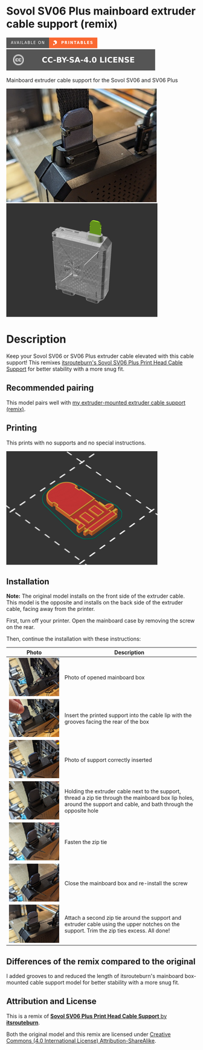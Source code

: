 # Sovol SV06 Plus mainboard extruder cable support (remix)

[![Available on Printables][printables-badge]][printables-model]
[![CC-BY-SA-4.0 license][license-badge]][license]

Mainboard extruder cable support for the Sovol SV06 and SV06 Plus

![Model photo](images/readme/photo-installed.jpg)
![Model render](images/readme/render-mainboard-support-model-preview.png)

# Description

Keep your Sovol SV06 or SV06 Plus extruder cable elevated with this cable
support! This remixes
[itsrouteburn's Sovol SV06 Plus Print Head Cable Support][original-model-url]
for better stability with a more snug fit.

## Recommended pairing

This model pairs well with
[my extruder-mounted extruder cable support (remix)][sv06-extruder-cable-support].

## Printing

This prints with no supports and no special instructions.

![Slicer screenshot](images/readme/slicer-screenshot.png)

## Installation

**Note:** The original model installs on the front side of the extruder cable.
This model is the opposite and installs on the back side of the extruder cable,
facing away from the printer.

First, turn off your printer. Open the mainboard case by removing the screw on
the rear.

Then, continue the installation with these instructions:

| Photo | Description |
| --- | --- |
| ![Photo of opened mainboard box](images/readme/photo-install-1.jpg) | Photo of opened mainboard box |
| ![Photo of support being inserted into the box lip](images/readme/photo-install-2.jpg) | Insert the printed support into the cable lip with the grooves facing the rear of the box |
| ![Photo of support inserted into the box lip](images/readme/photo-install-3.jpg) | Photo of support correctly inserted |
| ![Photo of dry fit zip tie](images/readme/photo-install-4.jpg) | Holding the extruder cable next to the support, thread a zip tie through the mainboard box lip holes, around the support and cable, and bath through the opposite hole |
| ![Photo of fastened zip tie](images/readme/photo-install-5.jpg) | Fasten the zip tie |
| ![Photo of closed mainboard box](images/readme/photo-install-6.jpg) | Close the mainboard box and re-install the screw |
| ![Photo of complete installation](images/readme/photo-installed.jpg) | Attach a second zip tie around the support and extruder cable using the upper notches on the support. Trim the zip ties excess. All done! |

## Differences of the remix compared to the original

I added grooves to and reduced the length of itsrouteburn's mainboard
box-mounted cable support model for better stability with a more snug fit.

## Attribution and License

This is a remix of
[**Sovol SV06 Plus Print Head Cable Support** by **itsrouteburn**][original-model-url].

Both the original model and this remix are licensed under
[Creative Commons (4.0 International License) Attribution-ShareAlike][license].


[license-badge]: /_static/license-badge-cc-by-sa-4.0.svg
[license]: http://creativecommons.org/licenses/by-sa/4.0/
[original-model-url]: https://www.printables.com/model/427286-sovol-sv06-plus-print-head-cable-support
[printables-badge]: /_static/printables-badge.png
[printables-model]: https://www.printables.com/model/689656
[sv06-extruder-cable-support]: ../extruder-cable-support/
